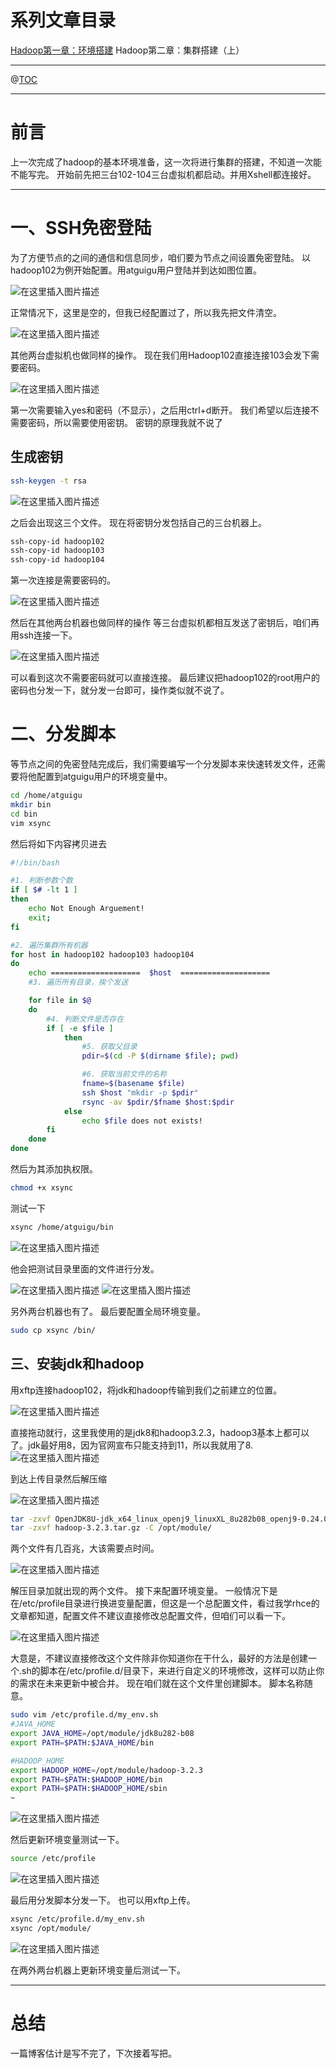 # 系列文章目录
[Hadoop第一章：环境搭建](https://blog.csdn.net/weixin_50835854/article/details/124135328)
Hadoop第二章：集群搭建（上）

---

@[TOC](文章目录)

---

# 前言
上一次完成了hadoop的基本环境准备，这一次将进行集群的搭建，不知道一次能不能写完。
开始前先把三台102-104三台虚拟机都启动。并用Xshell都连接好。

---

# 一、SSH免密登陆
为了方便节点的之间的通信和信息同步，咱们要为节点之间设置免密登陆。
以hadoop102为例开始配置。用atguigu用户登陆并到达如图位置。

![在这里插入图片描述](https://img-blog.csdnimg.cn/87f0f12c7c84425896c743811c6ac1eb.png)

正常情况下，这里是空的，但我已经配置过了，所以我先把文件清空。

![在这里插入图片描述](https://img-blog.csdnimg.cn/9a49e24d80744082ae10b4c42cf667db.png)

其他两台虚拟机也做同样的操作。
现在我们用Hadoop102直接连接103会发下需要密码。

![在这里插入图片描述](https://img-blog.csdnimg.cn/ffb1255956794c349cc671ef7c48c319.png?x-oss-process=image/watermark,type_d3F5LXplbmhlaQ,shadow_50,text_Q1NETiBA6LaF5ZOlLS0=,size_20,color_FFFFFF,t_70,g_se,x_16)

第一次需要输入yes和密码（不显示），之后用ctrl+d断开。
我们希望以后连接不需要密码，所以需要使用密钥。
密钥的原理我就不说了
## 生成密钥

```bash
ssh-keygen -t rsa
```

![在这里插入图片描述](https://img-blog.csdnimg.cn/aeaf357b11464cb29fa5abb9551c5d94.png?x-oss-process=image/watermark,type_d3F5LXplbmhlaQ,shadow_50,text_Q1NETiBA6LaF5ZOlLS0=,size_20,color_FFFFFF,t_70,g_se,x_16)

之后会出现这三个文件。
现在将密钥分发包括自己的三台机器上。

```bash
ssh-copy-id hadoop102
ssh-copy-id hadoop103
ssh-copy-id hadoop104
```
第一次连接是需要密码的。

![在这里插入图片描述](https://img-blog.csdnimg.cn/7d9b6a151310461dbc85a2ae386faaad.png?x-oss-process=image/watermark,type_d3F5LXplbmhlaQ,shadow_50,text_Q1NETiBA6LaF5ZOlLS0=,size_20,color_FFFFFF,t_70,g_se,x_16)

然后在其他两台机器也做同样的操作
等三台虚拟机都相互发送了密钥后，咱们再用ssh连接一下。

![在这里插入图片描述](https://img-blog.csdnimg.cn/98d3614e90694b17ad5cad24c8a8cd19.png)

可以看到这次不需要密码就可以直接连接。
最后建议把hadoop102的root用户的密码也分发一下，就分发一台即可，操作类似就不说了。

# 二、分发脚本
等节点之间的免密登陆完成后，我们需要编写一个分发脚本来快速转发文件，还需要将他配置到atguigu用户的环境变量中。

```bash
cd /home/atguigu
mkdir bin
cd bin
vim xsync
```
然后将如下内容拷贝进去

```bash
#!/bin/bash

#1. 判断参数个数
if [ $# -lt 1 ]
then
    echo Not Enough Arguement!
    exit;
fi

#2. 遍历集群所有机器
for host in hadoop102 hadoop103 hadoop104
do
    echo ====================  $host  ====================
    #3. 遍历所有目录，挨个发送

    for file in $@
    do
        #4. 判断文件是否存在
        if [ -e $file ]
            then
                #5. 获取父目录
                pdir=$(cd -P $(dirname $file); pwd)

                #6. 获取当前文件的名称
                fname=$(basename $file)
                ssh $host "mkdir -p $pdir"
                rsync -av $pdir/$fname $host:$pdir
            else
                echo $file does not exists!
        fi
    done
done

```
然后为其添加执权限。

```bash
chmod +x xsync
```
测试一下

```bash
xsync /home/atguigu/bin
```

![在这里插入图片描述](https://img-blog.csdnimg.cn/fee5b0a13eb1479f8e497f14a16d2e79.png?x-oss-process=image/watermark,type_d3F5LXplbmhlaQ,shadow_50,text_Q1NETiBA6LaF5ZOlLS0=,size_20,color_FFFFFF,t_70,g_se,x_16)

他会把测试目录里面的文件进行分发。

![在这里插入图片描述](https://img-blog.csdnimg.cn/405a5f73478a47cd9fe919d3bcdb497f.png)
![在这里插入图片描述](https://img-blog.csdnimg.cn/b2e35ae7ab8b4586a6bc79ff5ebe1346.png)

另外两台机器也有了。
最后要配置全局环境变量。

```bash
sudo cp xsync /bin/
```

## 三、安装jdk和hadoop
用xftp连接hadoop102，将jdk和hadoop传输到我们之前建立的位置。

![在这里插入图片描述](https://img-blog.csdnimg.cn/0c84f9c5c4a74fc4861ba4efcd7230a7.png?x-oss-process=image/watermark,type_d3F5LXplbmhlaQ,shadow_50,text_Q1NETiBA6LaF5ZOlLS0=,size_20,color_FFFFFF,t_70,g_se,x_16)

直接拖动就行，这里我使用的是jdk8和hadoop3.2.3，hadoop3基本上都可以了。jdk最好用8，因为官网宣布只能支持到11，所以我就用了8.
![在这里插入图片描述](https://img-blog.csdnimg.cn/801100bdffc840d689571f8e3e103b30.png?x-oss-process=image/watermark,type_d3F5LXplbmhlaQ,shadow_50,text_Q1NETiBA6LaF5ZOlLS0=,size_20,color_FFFFFF,t_70,g_se,x_16)

到达上传目录然后解压缩

![在这里插入图片描述](https://img-blog.csdnimg.cn/5ea2b5d80cdd4afe8ac51e79416c38f2.png)

```bash
tar -zxvf OpenJDK8U-jdk_x64_linux_openj9_linuxXL_8u282b08_openj9-0.24.0.tar.gz -C /opt/module/
tar -zxvf hadoop-3.2.3.tar.gz -C /opt/module/
```
两个文件有几百兆，大该需要点时间。

![在这里插入图片描述](https://img-blog.csdnimg.cn/8786d26294374350a0c2b269f3c65272.png)

解压目录加就出现的两个文件。
接下来配置环境变量。
一般情况下是在/etc/profile目录进行换进变量配置，但这是一个总配置文件，看过我学rhce的文章都知道，配置文件不建议直接修改总配置文件，但咱们可以看一下。

![在这里插入图片描述](https://img-blog.csdnimg.cn/aac0216e2e50497789660d5f246e94b9.png?x-oss-process=image/watermark,type_d3F5LXplbmhlaQ,shadow_50,text_Q1NETiBA6LaF5ZOlLS0=,size_20,color_FFFFFF,t_70,g_se,x_16)

大意是，不建议直接修改这个文件除非你知道你在干什么，最好的方法是创建一个.sh的脚本在/etc/profile.d/目录下，来进行自定义的环境修改，这样可以防止你的需求在未来更新中被合并。
现在咱们就在这个文件里创建脚本。
脚本名称随意。
```bash
sudo vim /etc/profile.d/my_env.sh
#JAVA_HOME
export JAVA_HOME=/opt/module/jdk8u282-b08
export PATH=$PATH:$JAVA_HOME/bin

#HADOOP_HOME
export HADOOP_HOME=/opt/module/hadoop-3.2.3
export PATH=$PATH:$HADOOP_HOME/bin
export PATH=$PATH:$HADOOP_HOME/sbin
~                                     
```

![在这里插入图片描述](https://img-blog.csdnimg.cn/f75f53e710f44a9d82e33e14d00f288b.png)

然后更新环境变量测试一下。


```bash
source /etc/profile
```

![在这里插入图片描述](https://img-blog.csdnimg.cn/7cda8490c83d4a138f7ef0189af5b54b.png?x-oss-process=image/watermark,type_d3F5LXplbmhlaQ,shadow_50,text_Q1NETiBA6LaF5ZOlLS0=,size_20,color_FFFFFF,t_70,g_se,x_16)

最后用分发脚本分发一下。
也可以用xftp上传。
```bash
xsync /etc/profile.d/my_env.sh
xsync /opt/module/
```

![在这里插入图片描述](https://img-blog.csdnimg.cn/6b18f6b005404f2186949ddff180232a.png?x-oss-process=image/watermark,type_d3F5LXplbmhlaQ,shadow_50,text_Q1NETiBA6LaF5ZOlLS0=,size_20,color_FFFFFF,t_70,g_se,x_16)

在两外两台机器上更新环境变量后测试一下。



---

# 总结
一篇博客估计是写不完了，下次接着写把。
